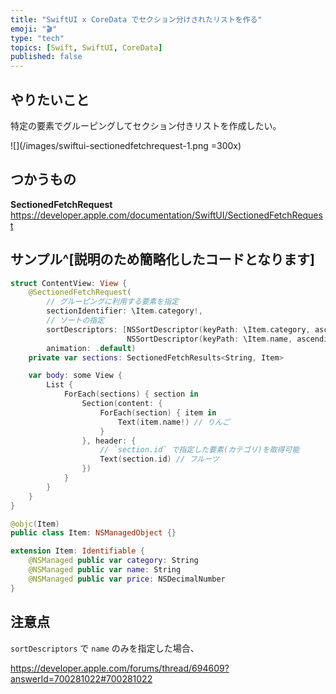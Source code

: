 ```yaml
---
title: "SwiftUI x CoreData でセクション分けされたリストを作る"
emoji: "🎬"
type: "tech"
topics: [Swift, SwiftUI, CoreData]
published: false
---
```


## やりたいこと

特定の要素でグルーピングしてセクション付きリストを作成したい。

![](/images/swiftui-sectionedfetchrequest-1.png =300x)

## つかうもの

**SectionedFetchRequest**
https://developer.apple.com/documentation/SwiftUI/SectionedFetchRequest

## サンプル^[説明のため簡略化したコードとなります]

```swift:ContentView.swift
struct ContentView: View {
    @SectionedFetchRequest(
        // グルーピングに利用する要素を指定
        sectionIdentifier: \Item.category!,
        // ソートの指定
        sortDescriptors: [NSSortDescriptor(keyPath: \Item.category, ascending: true),
                          NSSortDescriptor(keyPath: \Item.name, ascending: true)],
        animation: .default)
    private var sections: SectionedFetchResults<String, Item>

    var body: some View {
        List {
            ForEach(sections) { section in
                Section(content: {
                    ForEach(section) { item in
                        Text(item.name!) // りんご
                    }
                }, header: {
                    // `section.id` で指定した要素(カテゴリ)を取得可能
                    Text(section.id) // フルーツ
                })
            }
        }
    }
}
```

```swift:Item.swift
@objc(Item)
public class Item: NSManagedObject {}

extension Item: Identifiable {
    @NSManaged public var category: String
    @NSManaged public var name: String
    @NSManaged public var price: NSDecimalNumber
}
```

## 注意点

`sortDescriptors` で `name` のみを指定した場合、

https://developer.apple.com/forums/thread/694609?answerId=700281022#700281022